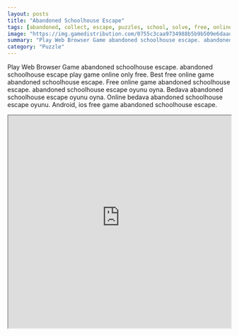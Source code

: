 ```yaml
---
layout: posts
title: "Abandoned Schoolhouse Escape"
tags: [abandoned, collect, escape, puzzles, school, solve, free, online, games, oyna, game, free, games, play, play, games]
image: "https://img.gamedistribution.com/0755c3caa9734988b5b9b509e6daad3e.jpg"
summary: "Play Web Browser Game abandoned schoolhouse escape. abandoned schoolhouse escape play game online only free. Best free online game abandoned schoolhouse escape. Free online game abandoned schoolhouse escape. abandoned schoolhouse escape oyunu oyna. Bedava abandoned schoolhouse escape oyunu oyna. Online bedava abandoned schoolhouse escape oyunu. Android, ios free game abandoned schoolhouse escape."
category: "Puzzle"
---
```


Play Web Browser Game abandoned schoolhouse escape. abandoned schoolhouse escape play game online only free. Best free online game abandoned schoolhouse escape. Free online game abandoned schoolhouse escape. abandoned schoolhouse escape oyunu oyna. Bedava abandoned schoolhouse escape oyunu oyna. Online bedava abandoned schoolhouse escape oyunu. Android, ios free game abandoned schoolhouse escape.

<iframe width="100%" height="480px;" src="https://flash.gamedistribution.com?game=0755c3caa9734988b5b9b509e6daad3e"></iframe>